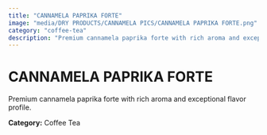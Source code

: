 ```yaml
---
title: "CANNAMELA PAPRIKA FORTE"
image: "media/DRY PRODUCTS/CANNAMELA PICS/CANNAMELA PAPRIKA FORTE.png"
category: "coffee-tea"
description: "Premium cannamela paprika forte with rich aroma and exceptional flavor profile."
---
```


# CANNAMELA PAPRIKA FORTE

Premium cannamela paprika forte with rich aroma and exceptional flavor profile.

**Category:** Coffee Tea
